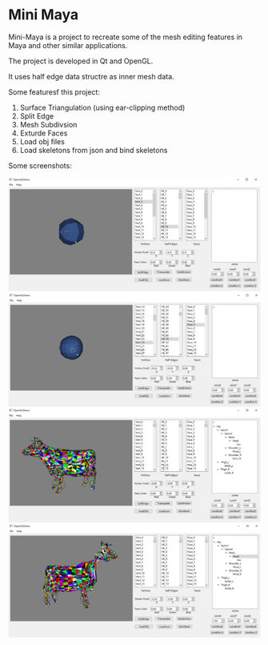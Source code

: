 # Mini Maya #

Mini-Maya is a project to recreate some of the mesh editing features in Maya and other similar applications.

The project is developed in Qt and OpenGL. 

It uses half edge data structre as inner mesh data.

Some featuresf this project:

1. Surface Triangulation (using ear-clipping method)
2. Split Edge
3. Mesh Subdivsion
4. Exturde Faces
5. Load obj files
5. Load skeletons from json and bind skeletons

Some screenshots:

<img src = "screenshot/ScreenShot_1.png">

<img src = "screenshot/ScreenShot_2.png">

<img src = "screenshot/ScreenShot_3.png">

<img src = "screenshot/ScreenShot_4.png">